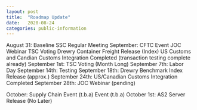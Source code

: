 ```yaml
---
layout: post
title:  "Roadmap Update"
date:   2020-08-24
categories: public-information
---
```


August 31: Baseline SSC Regular Meeting
September:
CFTC Event
JOC Webinar
TSC Voting
Drewry Container Freight Release (Index)
US Customs and Candian Customs Integration Completed (transaction testing complete already)
September 1st: TSC Voting (Month Long)
September 7th: Labor Day
September 14th: Testing
September 18th: Drewry Benchmark Index Release (approx.)
September 24th: US/Canadian Customs Integration Completed
September 28th: JOC Webinar (pending)

October:
Supply Chain Event (t.b.a)
Event (t.b.a)
October 1st: AS2 Server Release (No Later)
